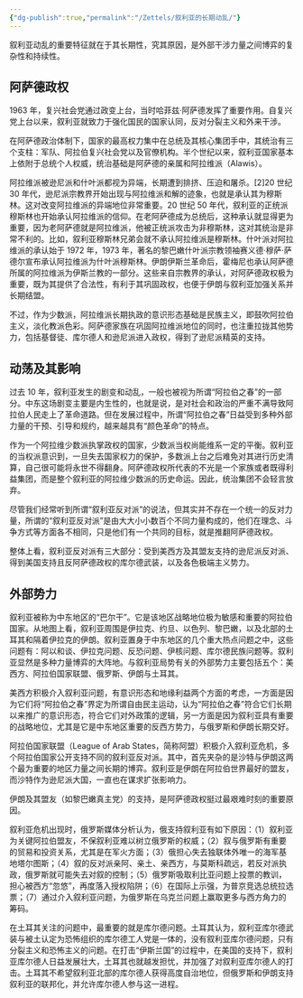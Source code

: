 ```yaml
---
{"dg-publish":true,"permalink":"/Zettels/叙利亚的长期动乱/"}
---
```



叙利亚动乱的重要特征就在于其长期性，究其原因，是外部干涉力量之间博弈的复杂性和持续性。

## 阿萨德政权

1963 年，复兴社会党通过政变上台，当时哈菲兹·阿萨德发挥了重要作用。自复兴党上台以来，叙利亚就致力于强化国民的国家认同，反对分裂主义和外来干涉。

在阿萨德政治体制下，国家的最高权力集中在总统及其核心集团手中，其统治有三个支柱：军队、阿拉伯复兴社会党以及官僚机构。半个世纪以来，叙利亚国家基本上依附于总统个人权威，统治基础是阿萨德的亲属和阿拉维派（Alawis）。

阿拉维派被逊尼派和什叶派都视为异端，长期遭到排挤、压迫和屠杀。[2]20 世纪 30 年代，逊尼派宗教界开始出现与阿拉维派和解的迹象，也就是承认其为穆斯林。这对改变阿拉维派的异端地位非常重要。20 世纪 50 年代，叙利亚的正统派穆斯林也开始承认阿拉维派的信仰。在老阿萨德成为总统后，这种承认就显得更为重要，因为老阿萨德就是阿拉维派，他被正统派攻击为非穆斯林，这对其统治是非常不利的。比如，叙利亚穆斯林兄弟会就不承认阿拉维派是穆斯林。什叶派对阿拉维派的承认始于 1972 年，1973 年，著名的黎巴嫩什叶派宗教领袖赛义德·穆萨·萨德尔宣布承认阿拉维派为什叶派穆斯林。伊朗伊斯兰革命后，霍梅尼也承认阿萨德所属的阿拉维派为伊斯兰教的一部分。这些来自宗教界的承认，对阿萨德政权极为重要，既为其提供了合法性，有利于其巩固政权，也便于伊朗与叙利亚加强关系并长期结盟。

不过，作为少数派，阿拉维派长期执政的意识形态基础是民族主义，即鼓吹阿拉伯主义，淡化教派色彩。阿萨德家族在巩固阿拉维派地位的同时，也注重拉拢其他势力，包括基督徒、库尔德人和逊尼派进入政权，得到了逊尼派精英的支持。

## 动荡及其影响

过去 10 年，叙利亚发生的剧变和动乱，一般也被视为所谓“阿拉伯之春”的一部分。中东这场剧变主要是内生性的，也就是说，是对社会和政治的严重不满导致阿拉伯人民走上了革命道路。但在发展过程中，所谓“阿拉伯之春”日益受到多种外部力量的干预、引导和规约，越来越具有“颜色革命”的特点。

作为一个阿拉维少数派执掌政权的国家，少数派当权尚能维系一定的平衡。叙利亚的当权派意识到，一旦失去国家权力的保护，多数派上台之后难免对其进行历史清算，自己很可能将永世不得翻身。阿萨德政权所代表的不光是一个家族或者既得利益集团，而是整个叙利亚的阿拉维少数派的历史命运。因此，统治集团不会轻言放弃。

尽管我们经常听到所谓“叙利亚反对派”的说法，但其实并不存在一个统一的反对力量，所谓的“叙利亚反对派”是由大大小小数百个不同力量构成的，他们在理念、斗争方式等方面各不相同，只是他们有一个共同的目标，就是推翻阿萨德政权。

整体上看，叙利亚反对派有三大部分：受到美西方及其盟友支持的逊尼派反对派、得到美国支持且反阿萨德政权的库尔德武装，以及各色极端主义势力。

## 外部势力

叙利亚被称为中东地区的“巴尔干”。它是该地区战略地位极为敏感和重要的阿拉伯国家。从地图上看，叙利亚周围是伊拉克、约旦、以色列、黎巴嫩，以及北部的土耳其和隔着伊拉克的伊朗。叙利亚置身于中东地区的几个重大热点问题之中，这些问题有：阿以和谈、伊拉克问题、反恐问题、伊核问题、库尔德民族问题等。叙利亚显然是多种力量博弈的大阵地。与叙利亚局势有关的外部势力主要包括五个：美西方、阿拉伯国家联盟、俄罗斯、伊朗与土耳其。

美西方积极介入叙利亚问题，有意识形态和地缘利益两个方面的考虑，一方面是因为它们将“阿拉伯之春”界定为所谓自由民主运动，认为“阿拉伯之春”符合它们长期以来推广的意识形态，符合它们对外政策的逻辑，另一方面是因为叙利亚具有重要的战略地位，尤其是它是中东地区重要的反西方势力，与俄罗斯和伊朗长期交好。

阿拉伯国家联盟（League of Arab States，简称阿盟）积极介入叙利亚危机，多个阿拉伯国家公开支持不同的叙利亚反对派。其中，首先夹杂的是沙特与伊朗这两个最为重要的地区力量之间长期的博弈。叙利亚是伊朗在阿拉伯世界最好的盟友，而沙特作为逊尼派大国，一直也在谋求扩张影响力。

伊朗及其盟友（如黎巴嫩真主党）的支持，是阿萨德政权挺过最艰难时刻的重要原因。

叙利亚危机出现时，俄罗斯媒体分析认为，俄支持叙利亚有如下原因：（1）叙利亚为关键阿拉伯盟友，不保叙利亚难以树立俄罗斯的权威；（2）叙与俄罗斯有重要的贸易和投资关系，尤其是在军火方面；（3）俄担心失去独联体外唯一的海军基地塔尔图斯；（4）叙的反对派亲阿、亲土、亲西方，与莫斯科疏远，若反对派执政，俄罗斯就可能失去对叙的控制；（5）俄罗斯吸取利比亚问题上投票的教训，担心被西方“忽悠”，再度落入授权陷阱；（6）在国际上示强，为普京竞选总统拉选票；（7）通过介入叙利亚问题，为俄罗斯在乌克兰问题上赢取更多与西方角力的筹码。

在土耳其关注的问题中，最重要的就是库尔德问题。土耳其认为，叙利亚库尔德武装与被土认定为恐怖组织的库尔德工人党是一体的，没有叙利亚库尔德问题，只有分裂主义和恐怖主义的问题。在打击“伊斯兰国”的过程中，在美国的支持下，叙利亚库尔德人日益发展壮大，土耳其也就越发担忧，并加强了对叙利亚库尔德人的打击。土耳其不希望叙利亚北部的库尔德人获得高度自治地位，但俄罗斯和伊朗支持叙利亚的联邦化，并允许库尔德人参与这一进程。
